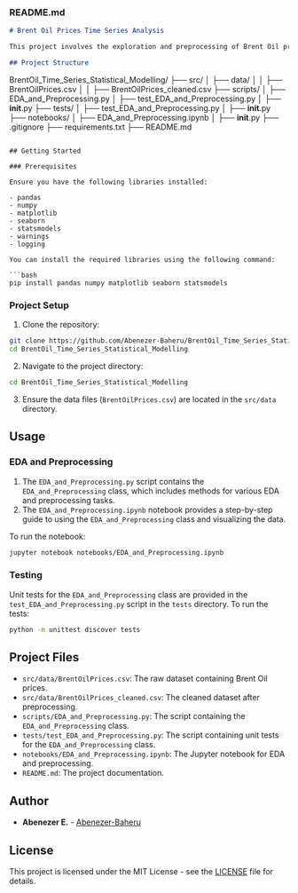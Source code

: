 ### README.md

```markdown
# Brent Oil Prices Time Series Analysis

This project involves the exploration and preprocessing of Brent Oil prices time series data. The primary objective is to perform Exploratory Data Analysis (EDA) and preprocessing, followed by statistical modeling and forecasting. The project is implemented using Python and various data science libraries.

## Project Structure

```
BrentOil_Time_Series_Statistical_Modelling/
├── src/
│   ├── data/
│   │   ├── BrentOilPrices.csv
│   │   ├── BrentOilPrices_cleaned.csv
├── scripts/
│   ├── EDA_and_Preprocessing.py
│   ├── test_EDA_and_Preprocessing.py
│   ├── __init__.py
├── tests/
│   ├── test_EDA_and_Preprocessing.py
│   ├── __init__.py
├── notebooks/
│   ├── EDA_and_Preprocessing.ipynb
│   ├── __init__.py
├── .gitignore
├── requirements.txt
├── README.md
```

## Getting Started

### Prerequisites

Ensure you have the following libraries installed:

- pandas
- numpy
- matplotlib
- seaborn
- statsmodels
- warnings
- logging

You can install the required libraries using the following command:

```bash
pip install pandas numpy matplotlib seaborn statsmodels
```

### Project Setup

1. Clone the repository:

```bash
git clone https://github.com/Abenezer-Baheru/BrentOil_Time_Series_Statistical_Modelling.git
cd BrentOil_Time_Series_Statistical_Modelling
```

2. Navigate to the project directory:

```bash
cd BrentOil_Time_Series_Statistical_Modelling
```

3. Ensure the data files (`BrentOilPrices.csv`) are located in the `src/data` directory.

## Usage

### EDA and Preprocessing

1. The `EDA_and_Preprocessing.py` script contains the `EDA_and_Preprocessing` class, which includes methods for various EDA and preprocessing tasks.
2. The `EDA_and_Preprocessing.ipynb` notebook provides a step-by-step guide to using the `EDA_and_Preprocessing` class and visualizing the data.

To run the notebook:

```bash
jupyter notebook notebooks/EDA_and_Preprocessing.ipynb
```

### Testing

Unit tests for the `EDA_and_Preprocessing` class are provided in the `test_EDA_and_Preprocessing.py` script in the `tests` directory. To run the tests:

```bash
python -m unittest discover tests
```

## Project Files

- `src/data/BrentOilPrices.csv`: The raw dataset containing Brent Oil prices.
- `src/data/BrentOilPrices_cleaned.csv`: The cleaned dataset after preprocessing.
- `scripts/EDA_and_Preprocessing.py`: The script containing the `EDA_and_Preprocessing` class.
- `tests/test_EDA_and_Preprocessing.py`: The script containing unit tests for the `EDA_and_Preprocessing` class.
- `notebooks/EDA_and_Preprocessing.ipynb`: The Jupyter notebook for EDA and preprocessing.
- `README.md`: The project documentation.

## Author

- **Abenezer E.** - [Abenezer-Baheru](https://github.com/Abenezer-Baheru)

## License

This project is licensed under the MIT License - see the [LICENSE](LICENSE) file for details.
```
